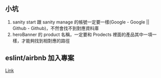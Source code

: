 ## 小坑

1. sanity start 跟 sanity manage 的帳號一定要一樣(Google - Google || Github - Github)，不然會找不到對應資料庫
2. heroBanner 的 product 名稱，一定要和 Prodects 裡面的產品其中一項一樣，才能夠找到相對應的路徑

## eslint/airbnb 加入專案

[Link](https://velog.io/@ykim5470/NEXT.js-setting-with-airbnb-eslint-prettier-application-kqk53l0oso)
